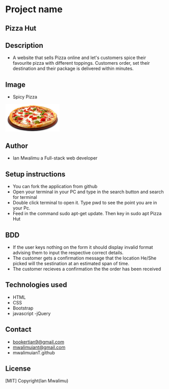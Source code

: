 # Project name
## Pizza Hut

## Description
- A website that sells Pizza online and let's customers spice their favourite pizza with different toppings. Customers order, set their destination and their package is delivered within minutes.

## Image
- Spicy Pizza
 <img class="pizza 1" src="images/pizza sizes/medium pizza.jpeg" alt="medium pizza" width="170px">

## Author
- Ian Mwalimu a Full-stack web developer
## Setup instructions
- You can fork the application from github
- Open your terminal in your PC and type in the search button and search for terminal
- Double click terminal to open it. Type pwd to see the point you are in your Pc.
- Feed in the command sudo apt-get update. Then key in sudo apt Pizza Hut
## BDD
- If the user keys nothing on the form it should display invalid format advising them to input the respective correct details.
- The customer gets a confirmation message that the location He/She picked will the sestination at an estimated span of time.
- The customer recieves a confirmation the the order has been received

## Technologies used
- HTML
- CSS 
- Bootstrap
- javascript
-jQuery

## Contact 
- bookertian9@gmail.com
- mwalimuiant@gmail.com
- mwalimuianT.github

## License
[MIT] Copyright(Ian Mwalimu)